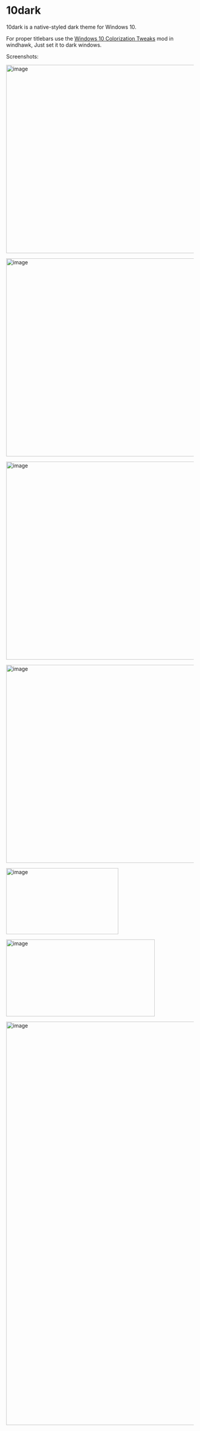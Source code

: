 # 10dark

10dark is a native-styled dark theme for Windows 10.

For proper titlebars use the [Windows 10 Colorization Tweaks](https://windhawk.net/mods/win10-colored-borders) mod in windhawk, Just set it to dark windows.

Screenshots:

<img width="659" height="504" alt="image" src="https://github.com/user-attachments/assets/e1249ae4-5161-4585-9500-2ab0ec811bb0" /><br>

<img width="538" height="530" alt="image" src="https://github.com/user-attachments/assets/f3ce1f8e-5eda-46ed-870f-b0c8f667a3f6" /><br>

<img width="538" height="530" alt="image" src="https://github.com/user-attachments/assets/ccda803c-51c9-4556-afd7-4760e2585dbb" /><br>

<img width="538" height="530" alt="image" src="https://github.com/user-attachments/assets/feeebc38-3396-4471-882b-648470a66eae" /><br>

<img width="301" height="177" alt="image" src="https://github.com/user-attachments/assets/5040facb-147b-420f-9dc8-200e3e426ee7" /><br>

<img width="399" height="206" alt="image" src="https://github.com/user-attachments/assets/08c56488-5806-4fb0-91b9-88b58db174c2" /><br>

<img width="1920" height="1080" alt="image" src="https://github.com/user-attachments/assets/00ecc076-aab1-4dbf-b663-abcbe5d52d1f" /><br>
